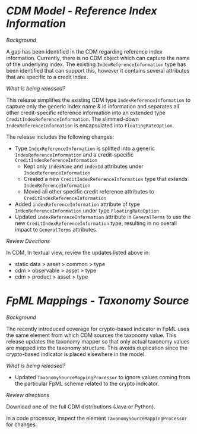 # *CDM Model - Reference Index Information*

_Background_

A gap has been identified in the CDM regarding reference index information. Currently, there is no CDM object which can capture the name of the underlying index. The existing `IndexReferenceInformation` type has been identified that can support this, however it contains several attributes that are specific to a credit index.

_What is being released?_

This release simplifies the existing CDM type `IndexReferenceInformation` to capture only the generic index name & id information and separates all other credit-specific reference information into an extended type `CreditIndexReferenceInformation`. The slimmed-down `IndexReferenceInformation` is encapsulated into `FloatingRateOption`.

The release includes the following changes:

- Type `IndexReferenceInformation` is splitted into a generic `IndexReferenceInformation` and a credit-specific `CreditIndexReferenceInformation`
  - Kept only `indexName` and `indexId` attributes under `IndexReferenceInformation`
  - Created a new `CreditIndexReferenceInformation` type that extends `IndexReferenceInformation`
  - Moved all other specific credit reference attributes to `CreditIndexReferenceInformation`
- Added `indexReferenceInformation` attribute of type `IndexReferenceInformation` under type `FloatingRateOption`
- Updated `indexReferenceInformation` attribute in `GeneralTerms` to use the new `CreditIndexReferenceInformation` type, resulting in no overall impact to `GeneralTerms` attributes.

_Review Directions_

In CDM, In textual view, review the updates listed above in:
	
 - static data > asset > common > type
 - cdm > observable > asset > type
 - cdm > product > asset > type

# *FpML Mappings - Taxonomy Source*

_Background_

The recently introduced coverage for crypto-based indicator in FpML uses the same element from which CDM sources the taxonomy value. This release updates the taxonomy mapper so that only actual taxonomy values are mapped into the taxonomy structure. This avoids duplication since the crypto-based indicator is placed elsewhere in the model.

_What is being released?_

- Updated `TaxonomySourceMappingProcessor` to ignore values coming from the particular FpML scheme related to the crypto indicator.

_Review directions_

Download one of the full CDM distributions (Java or Python).

In a code processor, inspect the element `TaxonomySourceMappingProcessor` for changes.
